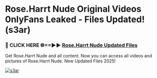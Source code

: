 # Rose.Harrt Nude Original Videos 0nlyFans Leaked - Files Updated! (s3ar)

<h3>🔴 CLICK HERE 🌐==►► <a href="https://tinyurl.com/yrmya6cz" rel="nofollow">Rose.Harrt Nude Updated Files</a></h3>

Get Rose.Harrt Nude and all content. Now you can access all videos and pictures of Rose.Harrt Nude. New Updated Files 2025!

[![s3ar](https://i.imgur.com/FMdXYCs.gif)](https://tinyurl.com/yrmya6cz)
